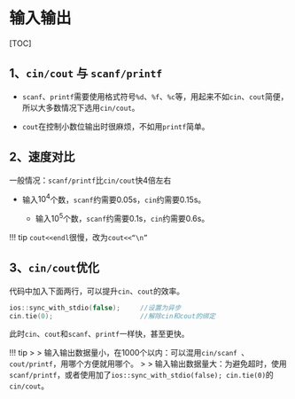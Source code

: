 <h1>
    输入输出
</h1>

[TOC]

## 1、`cin/cout` 与 `scanf/printf`

- `scanf`、`printf`需要使用格式符号`%d`、`%f`、`%c`等，用起来不如`cin`、`cout`简便，所以大多数情况下选用`cin/cout`。

- `cout`在控制小数位输出时很麻烦，不如用`printf`简单。

## 2、速度对比

一般情况：`scanf/printf`比`cin/cout`快4倍左右

- 输入$10^4$个数，`scanf`约需要0.05s，`cin`约需要0.15s。 
  
  - 输入$10^5$个数，`scanf`约需要0.1s，`cin`约需要0.6s。
    
!!! tip
     `cout<<endl`很慢，改为`cout<<“\n”`

## 3、`cin/cout`优化

代码中加入下面两行，可以提升`cin`、`cout`的效率。
```c++
ios::sync_with_stdio(false);     //设置为异步
cin.tie(0);                      //解除cin和cout的绑定
```

此时`cin`、`cout`和`scanf`、`printf`一样快，甚至更快。

!!! tip
    >
    > 输入输出数据量小，在1000个以内：可以混用`cin/scanf `、`cout/printf`，用哪个方便就用哪个。
    >
    > 输入输出数据量大：为避免超时，使用`scanf/printf`，或者使用加了`ios::sync_with_stdio(false); cin.tie(0)`的`cin/cout`。 

